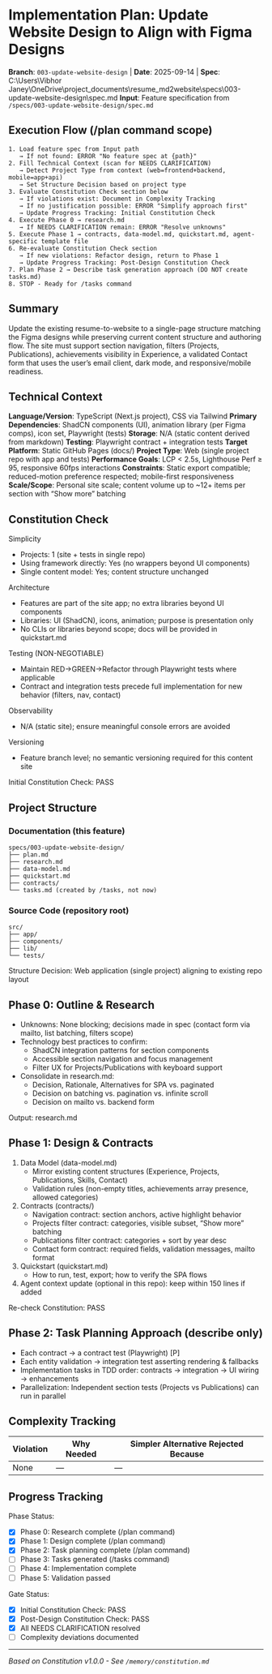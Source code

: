 # Implementation Plan: Update Website Design to Align with Figma Designs

**Branch**: `003-update-website-design` | **Date**: 2025-09-14 | **Spec**: C:\\Users\\Vibhor Janey\\OneDrive\\project_documents\\resume_md2website\\specs\\003-update-website-design\\spec.md
**Input**: Feature specification from `/specs/003-update-website-design/spec.md`

## Execution Flow (/plan command scope)
```
1. Load feature spec from Input path
   → If not found: ERROR "No feature spec at {path}"
2. Fill Technical Context (scan for NEEDS CLARIFICATION)
   → Detect Project Type from context (web=frontend+backend, mobile=app+api)
   → Set Structure Decision based on project type
3. Evaluate Constitution Check section below
   → If violations exist: Document in Complexity Tracking
   → If no justification possible: ERROR "Simplify approach first"
   → Update Progress Tracking: Initial Constitution Check
4. Execute Phase 0 → research.md
   → If NEEDS CLARIFICATION remain: ERROR "Resolve unknowns"
5. Execute Phase 1 → contracts, data-model.md, quickstart.md, agent-specific template file
6. Re-evaluate Constitution Check section
   → If new violations: Refactor design, return to Phase 1
   → Update Progress Tracking: Post-Design Constitution Check
7. Plan Phase 2 → Describe task generation approach (DO NOT create tasks.md)
8. STOP - Ready for /tasks command
```

## Summary
Update the existing resume-to-website to a single-page structure matching the Figma designs while preserving current content structure and authoring flow. The site must support section navigation, filters (Projects, Publications), achievements visibility in Experience, a validated Contact form that uses the user’s email client, dark mode, and responsive/mobile readiness.

## Technical Context
**Language/Version**: TypeScript (Next.js project), CSS via Tailwind
**Primary Dependencies**: ShadCN components (UI), animation library (per Figma comps), icon set, Playwright (tests)
**Storage**: N/A (static content derived from markdown)
**Testing**: Playwright contract + integration tests
**Target Platform**: Static GitHub Pages (docs/)
**Project Type**: Web (single project repo with app and tests)
**Performance Goals**: LCP < 2.5s, Lighthouse Perf ≥ 95, responsive 60fps interactions
**Constraints**: Static export compatible; reduced-motion preference respected; mobile-first responsiveness
**Scale/Scope**: Personal site scale; content volume up to ~12+ items per section with “Show more” batching

## Constitution Check
Simplicity
- Projects: 1 (site + tests in single repo)
- Using framework directly: Yes (no wrappers beyond UI components)
- Single content model: Yes; content structure unchanged

Architecture
- Features are part of the site app; no extra libraries beyond UI components
- Libraries: UI (ShadCN), icons, animation; purpose is presentation only
- No CLIs or libraries beyond scope; docs will be provided in quickstart.md

Testing (NON-NEGOTIABLE)
- Maintain RED→GREEN→Refactor through Playwright tests where applicable
- Contract and integration tests precede full implementation for new behavior (filters, nav, contact)

Observability
- N/A (static site); ensure meaningful console errors are avoided

Versioning
- Feature branch level; no semantic versioning required for this content site

Initial Constitution Check: PASS

## Project Structure

### Documentation (this feature)
```
specs/003-update-website-design/
├── plan.md
├── research.md
├── data-model.md
├── quickstart.md
├── contracts/
└── tasks.md (created by /tasks, not now)
```

### Source Code (repository root)
```
src/
├── app/
├── components/
├── lib/
└── tests/
```

Structure Decision: Web application (single project) aligning to existing repo layout

## Phase 0: Outline & Research
- Unknowns: None blocking; decisions made in spec (contact form via mailto, list batching, filters scope)
- Technology best practices to confirm:
  - ShadCN integration patterns for section components
  - Accessible section navigation and focus management
  - Filter UX for Projects/Publications with keyboard support
- Consolidate in research.md:
  - Decision, Rationale, Alternatives for SPA vs. paginated
  - Decision on batching vs. pagination vs. infinite scroll
  - Decision on mailto vs. backend form

Output: research.md

## Phase 1: Design & Contracts
1. Data Model (data-model.md)
   - Mirror existing content structures (Experience, Projects, Publications, Skills, Contact)
   - Validation rules (non-empty titles, achievements array presence, allowed categories)
2. Contracts (contracts/)
   - Navigation contract: section anchors, active highlight behavior
   - Projects filter contract: categories, visible subset, “Show more” batching
   - Publications filter contract: categories + sort by year desc
   - Contact form contract: required fields, validation messages, mailto format
3. Quickstart (quickstart.md)
   - How to run, test, export; how to verify the SPA flows
4. Agent context update (optional in this repo): keep within 150 lines if added

Re-check Constitution: PASS

## Phase 2: Task Planning Approach (describe only)
- Each contract → a contract test (Playwright) [P]
- Each entity validation → integration test asserting rendering & fallbacks
- Implementation tasks in TDD order: contracts → integration → UI wiring → enhancements
- Parallelization: Independent section tests (Projects vs Publications) can run in parallel

## Complexity Tracking
| Violation | Why Needed | Simpler Alternative Rejected Because |
|-----------|------------|-------------------------------------|
| None | — | — |

## Progress Tracking
Phase Status:
- [x] Phase 0: Research complete (/plan command)
- [x] Phase 1: Design complete (/plan command)
- [x] Phase 2: Task planning complete (/plan command)
- [ ] Phase 3: Tasks generated (/tasks command)
- [ ] Phase 4: Implementation complete
- [ ] Phase 5: Validation passed

Gate Status:
- [x] Initial Constitution Check: PASS
- [x] Post-Design Constitution Check: PASS
- [x] All NEEDS CLARIFICATION resolved
- [ ] Complexity deviations documented

---
*Based on Constitution v1.0.0 - See `/memory/constitution.md`*